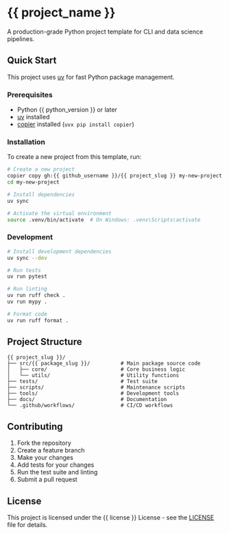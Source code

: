 # {{ project_name }}

A production-grade Python project template for CLI and data science pipelines.

## Quick Start

This project uses [uv](https://github.com/astral-sh/uv) for fast Python package management.

### Prerequisites

- Python {{ python_version }} or later
- [uv](https://github.com/astral-sh/uv) installed
- [copier](https://copier.readthedocs.io/en/stable/) installed (`uvx pip install copier`)

### Installation

To create a new project from this template, run:

```bash
# Create a new project
copier copy gh:{{ github_username }}/{{ project_slug }} my-new-project
cd my-new-project

# Install dependencies
uv sync

# Activate the virtual environment
source .venv/bin/activate  # On Windows: .venv\Scripts\activate
```

### Development

```bash
# Install development dependencies
uv sync --dev

# Run tests
uv run pytest

# Run linting
uv run ruff check .
uv run mypy .

# Format code
uv run ruff format .
```

## Project Structure

```
{{ project_slug }}/
├── src/{{ package_slug }}/          # Main package source code
│   ├── core/                        # Core business logic
│   └── utils/                       # Utility functions
├── tests/                           # Test suite
├── scripts/                         # Maintenance scripts
├── tools/                           # Development tools
├── docs/                            # Documentation
└── .github/workflows/               # CI/CD workflows
```

## Contributing

1. Fork the repository
2. Create a feature branch
3. Make your changes
4. Add tests for your changes
5. Run the test suite and linting
6. Submit a pull request

## License

This project is licensed under the {{ license }} License - see the [LICENSE](LICENSE) file for details.

